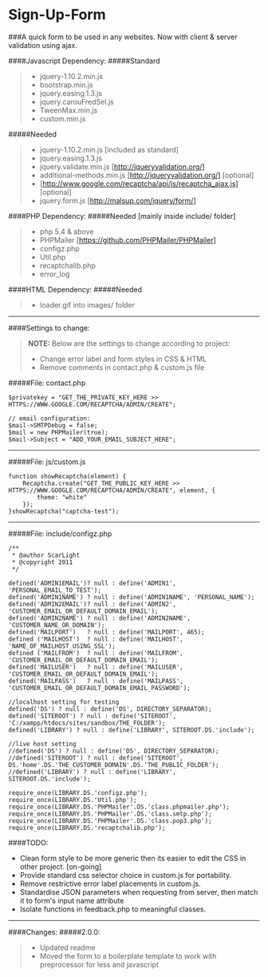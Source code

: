 Sign-Up-Form
=============

###A quick form to be used in any websites. Now with client & server validation using ajax.

####Javascript Dependency:
#####Standard
>- jquery-1.10.2.min.js
>- bootstrap.min.js
>- jquery.easing.1.3.js
>- jquery.carouFredSel.js
>- TweenMax.min.js
>- custom.min.js

#####Needed
>- jquery-1.10.2.min.js [included as standard]
>- jquery.easing.1.3.js
>- jquery.validate.min.js    [http://jqueryvalidation.org/]
>- additional-methods.min.js [http://jqueryvalidation.org/] [optional]
>- [http://www.google.com/recaptcha/api/js/recaptcha_ajax.js] [optional]
>- jquery.form.js            [http://malsup.com/jquery/form/]

####PHP Dependency:
#####Needed [mainly inside include/ folder]
> - php 5.4 & above
> - PHPMailer [https://github.com/PHPMailer/PHPMailer]
> - configz.php
> - Util.php
> - recaptchalib.php
> - error_log

####HTML Dependency:
#####Needed
> - loader.gif into images/ folder

-----------------------------------------------------------------------

####Settings to change:
> **NOTE:** Below are the settings to change according to project:
>
> - Change error label and form styles in CSS & HTML
> - Remove comments in contact.php & custom.js file

#####File: contact.php
```
$privatekey = "GET_THE_PRIVATE_KEY_HERE >> HTTPS://WWW.GOOGLE.COM/RECAPTCHA/ADMIN/CREATE";

// email configuration:
$mail->SMTPDebug = false;
$mail = new PHPMailer(true);
$mail->Subject = "ADD_YOUR_EMAIL_SUBJECT_HERE";
```

-----------------------------------------------------------------------

#####File: js/custom.js
```
function showRecaptcha(element) {
    Recaptcha.create("GET_THE_PUBLIC_KEY_HERE >> HTTPS://WWW.GOOGLE.COM/RECAPTCHA/ADMIN/CREATE", element, {
        theme: "white"
    });
}showRecaptcha("captcha-test");
```

-----------------------------------------------------------------------

#####File: include/configz.php
```
/**
 * @author ScarLight
 * @copyright 2011
 */

defined('ADMIN1EMAIL')? null : define('ADMIN1', 'PERSONAL_EMAIL_TO_TEST');
defined('ADMIN1NAME') ? null : define('ADMIN1NAME', 'PERSONAL_NAME');
defined('ADMIN2EMAIL')? null : define('ADMIN2', 'CUSTOMER_EMAIL_OR_DEFAULT_DOMAIN_EMAIL');
defined('ADMIN2NAME') ? null : define('ADMIN2NAME', 'CUSTOMER_NAME_OR_DOMAIN');
defined('MAILPORT')   ? null : define('MAILPORT', 465);
defined ('MAILHOST')  ? null : define('MAILHOST', 'NAME_OF_MAILHOST_USING_SSL');
defined ('MAILFROM')  ? null : define('MAILFROM', 'CUSTOMER_EMAIL_OR_DEFAULT_DOMAIN_EMAIL');
defined('MAILUSER')   ? null : define('MAILUSER', 'CUSTOMER_EMAIL_OR_DEFAULT_DOMAIN_EMAIL');
defined('MAILPASS')   ? null : define('MAILPASS', 'CUSTOMER_EMAIL_OR_DEFAULT_DOMAIN_EMAIL_PASSWORD');

//localhost setting for testing
defined('DS') ? null : define('DS', DIRECTORY_SEPARATOR);
defined('SITEROOT') ? null : define('SITEROOT', 'C:/xampp/htdocs/sites/sandbox/THE_FOLDER');
defined('LIBRARY') ? null : define('LIBRARY', SITEROOT.DS.'include');

//live host setting
//defined('DS') ? null : define('DS', DIRECTORY_SEPARATOR);
//defined('SITEROOT') ? null : define('SITEROOT', DS.'home'.DS.'THE_CUSTOMER_DOMAIN'.DS.'THE_PUBLIC_FOLDER');
//defined('LIBRARY') ? null : define('LIBRARY', SITEROOT.DS.'include');

require_once(LIBRARY.DS.'configz.php');
require_once(LIBRARY.DS.'Util.php');
require_once(LIBRARY.DS.'PHPMailer'.DS.'class.phpmailer.php');
require_once(LIBRARY.DS.'PHPMailer'.DS.'class.smtp.php');
require_once(LIBRARY.DS.'PHPMailer'.DS.'class.pop3.php');
require_once(LIBRARY.DS.'recaptchalib.php');
```

####TODO:
- Clean form style to be more generic then its easier to edit the CSS in other project. [on-going]
- Provide standard css selector choice in custom.js for portability.
- Remove restrictive error label placements in custom.js.
- Standardise JSON parameters when requesting from server, then match it to form's input name attribute
- Isolate functions in feedback.php to meaningful classes.

-----------------------------------------------------------------------

####Changes:
#####2.0.0:
>- Updated readme
>- Moved the form to a boilerplate template to work with preprocessor for less and javascript